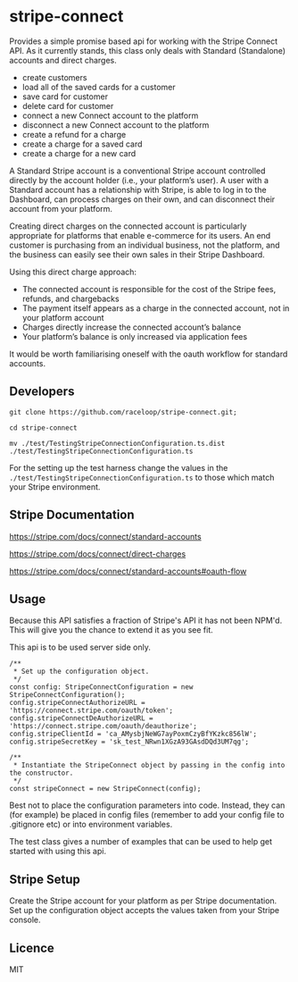 # stripe-connect

Provides a simple promise based api for working with the Stripe Connect API. As it currently stands, this class only deals with Standard (Standalone)
accounts and direct charges.

- create customers
- load all of the saved cards for a customer
- save card for customer
- delete card for customer
- connect a new Connect account to the platform
- disconnect a new Connect account to the platform
- create a refund for a charge
- create a charge for a saved card
- create a charge for a new card

A Standard Stripe account is a conventional Stripe account controlled directly by the account holder (i.e., your
platform’s user). A user with a Standard account has a relationship with Stripe, is able to log in to the Dashboard,
can process charges on their own, and can disconnect their account from your platform.
  
Creating direct charges on the connected account is particularly appropriate for platforms that enable e-commerce 
for its users. An end customer is purchasing from an individual business, not the platform, and the business can 
easily see their own sales in their Stripe Dashboard.

Using this direct charge  approach:
- The connected account is responsible for the cost of the Stripe fees, refunds, and chargebacks
- The payment itself appears as a charge in the connected account, not in your platform account
- Charges directly increase the connected account’s balance
- Your platform’s balance is only increased via application fees
 
It would be worth familiarising oneself with the oauth workflow for standard accounts.

## Developers

`git clone https://github.com/raceloop/stripe-connect.git;`

`cd stripe-connect`

`mv ./test/TestingStripeConnectionConfiguration.ts.dist ./test/TestingStripeConnectionConfiguration.ts`


For the setting up the test harness change the values in the `./test/TestingStripeConnectionConfiguration.ts`
to those which match your Stripe environment.

## Stripe Documentation

https://stripe.com/docs/connect/standard-accounts

https://stripe.com/docs/connect/direct-charges

https://stripe.com/docs/connect/standard-accounts#oauth-flow

## Usage

Because this API satisfies a fraction of Stripe's API it has not been NPM'd. This will give you the chance to extend it as you see fit.

This api is to be used server side only.

```
/**
 * Set up the configuration object.
 */
const config: StripeConnectConfiguration = new StripeConnectConfiguration();
config.stripeConnectAuthorizeURL = 'https://connect.stripe.com/oauth/token';
config.stripeConnectDeAuthorizeURL = 'https://connect.stripe.com/oauth/deauthorize';
config.stripeClientId = 'ca_AMysbjNeWG7ayPoxmCzyBfYKzkc856lW';
config.stripeSecretKey = 'sk_test_NRwn1XGzA93GAsdDQd3UM7qg';

/**
 * Instantiate the StripeConnect object by passing in the config into the constructor.
 */
const stripeConnect = new StripeConnect(config);
```


Best not to place the configuration parameters into code. Instead, they can (for example) be placed in config files (remember to add your config
file to .gitignore etc) or into environment variables.

The test class gives a number of examples that can be used to help get started with using this api.

## Stripe Setup

Create the Stripe account for your platform as per Stripe documentation. Set up the
configuration object accepts the values taken from your Stripe console. 

## Licence

MIT

